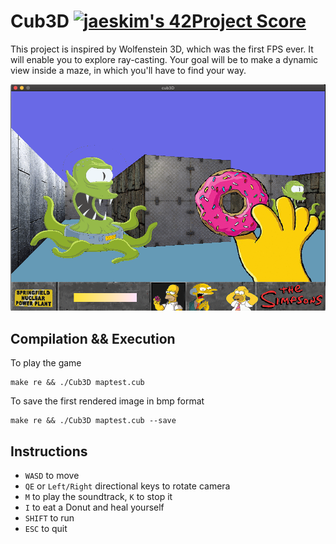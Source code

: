 # Cub3D [![jaeskim's 42Project Score](https://badge42.herokuapp.com/api/project/alesanto/cub3d)](https://github.com/JaeSeoKim/badge42)

This project is inspired by Wolfenstein 3D, which was the first FPS ever.
It will enable you to explore ray-casting.
Your goal will be to make a dynamic view inside a maze, in which you'll have to find your way.

![screen](https://github.com/AlexDos-42/cub3D/blob/master/screen.png?raw=true)

## Compilation && Execution

To play the game
```
make re && ./Cub3D maptest.cub
```

To save the first rendered image in bmp format
```
make re && ./Cub3D maptest.cub --save
```

## Instructions

* ```WASD``` to move
* ```QE``` or ```Left/Right``` directional keys to rotate camera
* ```M``` to play the soundtrack, ```K``` to stop it
* ```I``` to eat a Donut and heal yourself
* ```SHIFT``` to run
* ```ESC``` to quit

